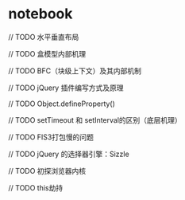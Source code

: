 # notebook

// TODO 水平垂直布局

// TODO 盒模型内部机理

// TODO BFC（块级上下文）及其内部机制

// TODO jQuery 插件编写方式及原理

// TODO Object.defineProperty()

// TODO setTimeout 和 setInterval的区别（底层机理）

// TODO FIS3打包慢的问题

// TODO jQuery 的选择器引擎：Sizzle 

// TODO 初探浏览器内核

// TODO this劫持